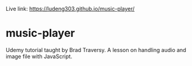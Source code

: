 Live link:
https://ludeng303.github.io/music-player/

# music-player
Udemy tutorial taught by Brad Traversy. A lesson on handling audio and image file with JavaScript.
